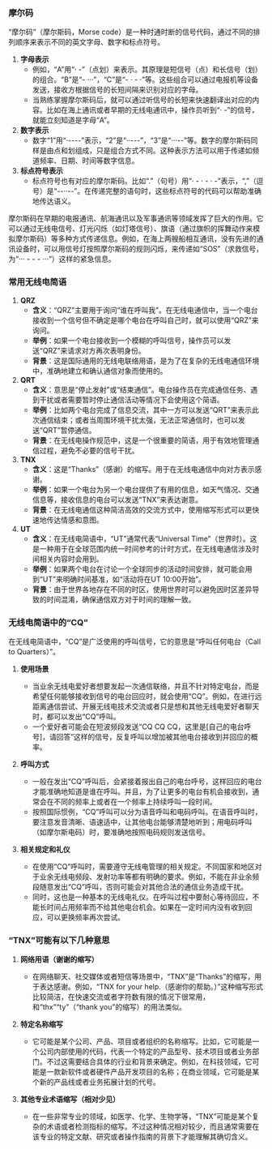 
### 摩尔码

“摩尔码”（摩尔斯码，Morse code）是一种时通时断的信号代码，通过不同的排列顺序来表示不同的英文字母、数字和标点符号。

1. **字母表示**
   - 例如，“A”用“· -”（点划）来表示。其原理是短信号（点）和长信号（划）的组合。“B”是“- ···”，“C”是“- · - ·”等。这些组合可以通过电报机等设备发送，接收方根据信号的长短间隔来识别对应的字母。
   - 当熟练掌握摩尔斯码后，就可以通过听信号的长短来快速翻译出对应的内容。比如在海上通讯或者早期的无线电通讯中，操作员听到“· -”的信号，就能立刻知道是字母“A”。
2. **数字表示**
   - 数字“1”用“·----”表示，“2”是“··---”，“3”是“···--”等。数字的摩尔斯码同样是由点和划组成，只是组合方式不同。这种表示方法可以用于传递如频道频率、日期、时间等数字信息。
3. **标点符号表示**
   - 标点符号也有对应的摩尔斯码。比如“.”（句号）用“· - · - · -”表示，“,”（逗号）是“--··--”。在传递完整的语句时，这些标点符号的代码可以帮助准确地传达语义。

摩尔斯码在早期的电报通讯、航海通讯以及军事通讯等领域发挥了巨大的作用。它可以通过无线电信号、灯光闪烁（如灯塔信号）、旗语（通过旗帜的挥舞动作来模拟摩尔斯码）等多种方式传递信息。例如，在海上两艘船相互通讯，没有先进的通讯设备时，可以用信号灯按照摩尔斯码的规则闪烁，来传递如“SOS”（求救信号，为“··· - - - ···”）这样的紧急信息。

### 常用无线电简语

1. **QRZ**
   - **含义**：“QRZ”主要用于询问“谁在呼叫我”。在无线电通信中，当一个电台接收到一个信号但不确定是哪个电台在呼叫自己时，就可以使用“QRZ”来询问。
   - **举例**：如果一个电台接收到一个模糊的呼叫信号，操作员可以发送“QRZ”来请求对方再次表明身份。
   - **背景**：这是国际通用的无线电联络用语，是为了在复杂的无线电通信环境中，准确地建立和确认通信对象而使用的。
2. **QRT**
   - **含义**：意思是“停止发射”或“结束通信”。电台操作员在完成通信任务、遇到干扰或者需要暂时停止通信活动等情况下会使用这个简语。
   - **举例**：比如两个电台完成了信息交流，其中一方可以发送“QRT”来表示此次通信结束；或者当周围环境干扰太强，无法正常通信时，也可以发送“QRT”暂停通信。
   - **背景**：在无线电操作规范中，这是一个很重要的简语，用于有效地管理通信过程，避免不必要的信号干扰。
3. **TNX**
   - **含义**：这是“Thanks”（感谢）的缩写。用于在无线电通信中向对方表示感谢。
   - **举例**：如果一个电台为另一个电台提供了有用的信息，如天气情况、交通信息等，接收信息的电台可以发送“TNX”来表达谢意。
   - **背景**：在无线电通信这种简洁高效的交流方式中，使用缩写形式可以更快速地传达情感和意图。
4. **UT**
   - **含义**：在无线电简语中，“UT”通常代表“Universal Time”（世界时）。这是一种用于在全球范围内统一时间参考的计时方式，在无线电通信涉及时间相关内容时会用到。
   - **举例**：如果两个电台在讨论一个全球同步的活动时间安排，就可能会用到“UT”来明确时间基准，如“活动将在UT 10:00开始”。
   - **背景**：由于世界各地存在不同的时区，使用世界时可以避免因时区差异导致的时间混淆，确保通信双方对于时间的理解一致。

### 无线电简语中的“CQ”
在无线电简语中，“CQ”是广泛使用的呼叫信号，它的意思是“呼叫任何电台（Call to Quarters）”。

1. **使用场景**
   - 当业余无线电爱好者想要发起一次通信联络，并且不针对特定电台，而是希望任何能够接收到信号的电台回应时，就会使用“CQ”。例如，在进行远距离通信尝试、开展无线电技术交流或者只是想和其他无线电爱好者聊天时，都可以发出“CQ”呼叫。
   - 一个爱好者可能会在短波频段发送“CQ CQ CQ，这里是[自己的电台呼号]，请回答”这样的信号，反复呼叫以增加被其他电台接收到并回应的概率。

2. **呼叫方式**
   - 一般在发出“CQ”呼叫后，会紧接着报出自己的电台呼号，这样回应的电台才能准确地知道是谁在呼叫。并且，为了让更多的电台有机会接收到，通常会在不同的频率上或者在一个频率上持续呼叫一段时间。
   - 按照国际惯例，“CQ”呼叫可以分为语音呼叫和电码呼叫。在语音呼叫时，要注意发音清晰、语速适中，让其他电台能够清楚地听到；用电码呼叫（如摩尔斯电码）时，要准确地按照电码规则发送信号。

3. **相关规定和礼仪**
   - 在使用“CQ”呼叫时，需要遵守无线电管理的相关规定。不同国家和地区对于业余无线电频段、发射功率等都有明确的要求。例如，不能在非业余频段随意发出“CQ”呼叫，否则可能会对其他合法的通信业务造成干扰。
   - 同时，这也是一种基本的无线电礼仪。在呼叫过程中要耐心等待回应，不能长时间占用频率而不给其他电台机会。如果在一定时间内没有收到回应，可以更换频率再次尝试。

### “TNX”可能有以下几种意思

1. **网络用语（谢谢的缩写）**
   - 在网络聊天、社交媒体或者短信等场景中，“TNX”是“Thanks”的缩写，用于表达感谢。例如，“TNX for your help.（感谢你的帮助。）”这种缩写形式比较简洁，在快速交流或者字符数有限的情况下很常用，和“thx”“ty”（“thank you”的缩写）的用法类似。

2. **特定名称缩写**
   - 它可能是某个公司、产品、项目或者组织的名称缩写。比如，它可能是一个公司内部使用的代码，代表一个特定的产品型号、技术项目或者业务部门。不过这需要结合具体的行业和背景来确定。例如，在科技领域，它可能是一款新软件或者硬件产品开发项目的名称；在商业领域，它可能是某个新的产品线或者业务拓展计划的代号。

3. **其他专业术语缩写（相对少见）**
   - 在一些非常专业的领域，如医学、化学、生物学等，“TNX”可能是某个复杂的术语或者检测指标的缩写。不过这种情况相对较少，而且通常需要在该专业的特定文献、研究或者操作指南的背景下才能理解其确切含义。